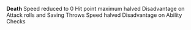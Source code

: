**Death**
Speed reduced to 0
Hit point maximum halved
Disadvantage on Attack rolls and Saving Throws
Speed halved
Disadvantage on Ability Checks